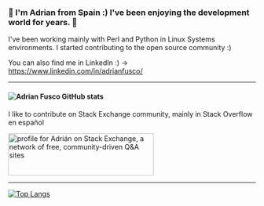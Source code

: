 ### 👋 I'm Adrian from Spain :) I've been enjoying the development world for years. 👋

I've been working mainly with Perl and Python in Linux Systems environments. 
I started contributing to the open source community :)

You can also find me in LinkedIn :) -> https://www.linkedin.com/in/adrianfusco/
___

#### ![Adrian Fusco GitHub stats](https://github-readme-stats.vercel.app/api?username=adrianfusco&show_icons=true)

 I like to contribute on Stack Exchange community, mainly in Stack Overflow en español

<a href="https://stackexchange.com/users/17601319/adri%c3%a1n"><img src="https://stackexchange.com/users/flair/17601319.png" width="296" height="86" alt="profile for Adri&#225;n on Stack Exchange, a network of free, community-driven Q&amp;A sites" title="profile for Adri&#225;n on Stack Exchange, a network of free, community-driven Q&amp;A sites" /></a>

___

[![Top Langs](https://github-readme-stats.vercel.app/api/top-langs/?username=adrianfusco&langs_count=8)](https://github.com/adrianfusco/github-readme-stats)

